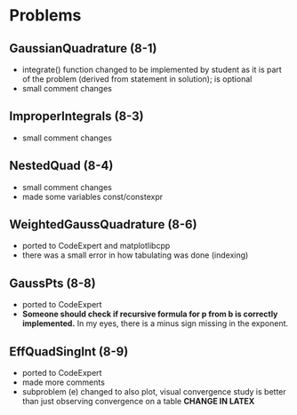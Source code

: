 # Problems

## GaussianQuadrature (8-1)
- integrate() function changed to be implemented by student as it is part of the problem (derived from statement in solution); is optional
- small comment changes

## ImproperIntegrals (8-3)
- small comment changes

## NestedQuad (8-4)
- small comment changes
- made some variables const/constexpr

## WeightedGaussQuadrature (8-6)
- ported to CodeExpert and matplotlibcpp
- there was a small error in how tabulating was done (indexing)

## GaussPts (8-8)
- ported to CodeExpert
- **Someone should check if recursive formula for p from b is correctly implemented.** In my eyes, there is a minus sign missing in the exponent.

## EffQuadSingInt (8-9)
- ported to CodeExpert
- made more comments
- subproblem (e) changed to also plot, visual convergence study is better than just observing convergence on a table **CHANGE IN LATEX**
